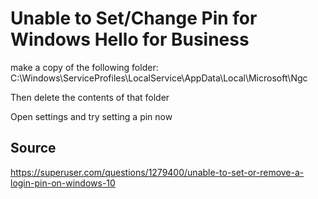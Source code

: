 # Unable to Set/Change Pin for Windows Hello for Business

make a copy of the following folder:  
C:\Windows\ServiceProfiles\LocalService\AppData\Local\Microsoft\Ngc

Then delete the contents of that folder

Open settings and try setting a pin now

## Source

<https://superuser.com/questions/1279400/unable-to-set-or-remove-a-login-pin-on-windows-10>
